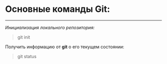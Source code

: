 # Основные команды Git: #  
***  

*Инициализация локального репозитория:*  
>git init  

Получить информацию от __git__ о его текущем состоянии:  
>git status  

